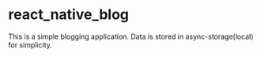 # react_native_blog
This is a simple blogging application. Data is stored in async-storage(local) for simplicity.
